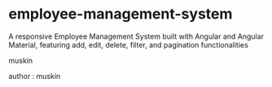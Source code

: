 # employee-management-system
A responsive Employee Management System built with Angular and Angular Material, featuring add, edit, delete, filter, and pagination functionalities

muskin

author : muskin
